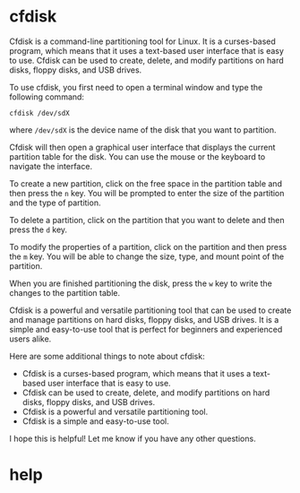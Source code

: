 # cfdisk

Cfdisk is a command-line partitioning tool for Linux. It is a curses-based program, which means that it uses a text-based user interface that is easy to use. Cfdisk can be used to create, delete, and modify partitions on hard disks, floppy disks, and USB drives.

To use cfdisk, you first need to open a terminal window and type the following command:

```
cfdisk /dev/sdX
```

where `/dev/sdX` is the device name of the disk that you want to partition.

Cfdisk will then open a graphical user interface that displays the current partition table for the disk. You can use the mouse or the keyboard to navigate the interface.

To create a new partition, click on the free space in the partition table and then press the `n` key. You will be prompted to enter the size of the partition and the type of partition.

To delete a partition, click on the partition that you want to delete and then press the `d` key.

To modify the properties of a partition, click on the partition and then press the `m` key. You will be able to change the size, type, and mount point of the partition.

When you are finished partitioning the disk, press the `w` key to write the changes to the partition table.

Cfdisk is a powerful and versatile partitioning tool that can be used to create and manage partitions on hard disks, floppy disks, and USB drives. It is a simple and easy-to-use tool that is perfect for beginners and experienced users alike.

Here are some additional things to note about cfdisk:

* Cfdisk is a curses-based program, which means that it uses a text-based user interface that is easy to use.
* Cfdisk can be used to create, delete, and modify partitions on hard disks, floppy disks, and USB drives.
* Cfdisk is a powerful and versatile partitioning tool.
* Cfdisk is a simple and easy-to-use tool.

I hope this is helpful! Let me know if you have any other questions.


# help 

```

```
